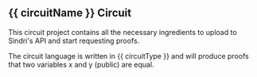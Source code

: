 ## {{ circuitName }} Circuit

This circuit project contains all the necessary ingredients to upload to Sindri's API and start requesting proofs.

The circuit language is written in {{ circuitType }} and will produce proofs that two variables x and y (public) are equal.
